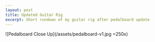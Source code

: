 ```yaml
---
layout: post
title: Updated Guitar Rig
excerpt: Short rundown of my guitar rig after pedalboard update
---
```


![Pedalboard Close Up](/assets/pedalboard-v1.jpg =250x)
